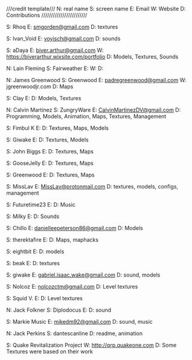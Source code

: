 ///credit template///
N: real name
S: screen name
E: Email
W: Website
D: Contributions
////////////////////////

S: Rhoq
E: smgorden@gmail.com
D: textures

S: Ivan_Void
E: voyisch@gmail.com
D: sounds

S: aDaya
E: biver.arthur@gmail.com
W: https://biverarthur.wixsite.com/portfolio
D: Models, Textures, Sounds

N: Lain Fleming
S: Fairweather
E:
W:
D: 

N: James Greenwood
S: Greenwood
E: padregreenwood@gmail.com
W: jgreenwoodjr.com
D: Maps

S: Clay
E: 
D: Models, Textures

N: Calvin Martinez
S: ZungryWare
E: CalvinMartinezDV@gmail.com
D: Programming, Models, Animation, Maps, Textures, Management

S: Fimbul K
E: 
D: Textures, Maps, Models

S: Giwake
E: 
D: Textures, Models

S: John Biggs
E: 
D: Textures, Maps

S: GooseJelly
E: 
D: Textures, Maps

S: Greenwood
E: 
D: Textures, Maps

S: MissLav
E: MissLav@protonmail.com
D: textures, models, configs, management

S: Futuretime23
E: 
D: Music

S: Milky
E: 
D: Sounds    

S: Chillo
E: danielleepeterson86@gmail.com
D: Models

S: therektafire
E: 
D: Maps, maphacks

S: eightbit
E: 
D: models

S: beak
E: 
D: textures

S: giwake
E: gabriel.isaac.wake@gmail.com
D: sound, models

S: Nolcoz
E: nolcozctm@gmail.com
D: Level textures

S: Squid V.
E: 
D: Level textures

N: Jack Folkner
S: Diplodocus
E: 
D: sound

S: Markie Music
E: mikedm92@gmail.com
D: sound, music

N: Jack Perkins
S: dantescanline
D: readme, animation


S: Quake Revitalization Project
W: http://qrp.quakeone.com
D: Some Textures were based on their work

    

